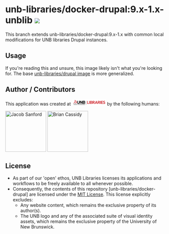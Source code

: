 # unb-libraries/docker-drupal:9.x-1.x-unblib [![](https://github.com/unb-libraries/docker-drupal/workflows/build-test-deploy/badge.svg?branch=9.x-1.x-unblib)](https://github.com/unb-libraries/docker-drupal/actions?query=workflow%3Abuild-test-deploy)
This branch extends unb-libraries/docker-drupal:9.x-1.x with common local modifications for UNB libraries Drupal instances.

## Usage
If you're reading this and unsure, this image likely isn't what you're looking for. The base [unb-libraries/drupal image](https://github.com/unb-libraries/docker-drupal) is more generalized.

## Author / Contributors
This application was created at [![UNB Libraries](https://github.com/unb-libraries/assets/raw/master/unblibbadge.png "UNB Libraries")](https://lib.unb.ca) by the following humans:

<a href="https://github.com/JacobSanford"><img src="https://avatars.githubusercontent.com/u/244894?v=3" title="Jacob Sanford" width="128" height="128"></a>
<a href="https://github.com/bricas"><img src="https://avatars.githubusercontent.com/u/18400?v=3" title="Brian Cassidy" width="128" height="128"></a>

## License
- As part of our 'open' ethos, UNB Libraries licenses its applications and workflows to be freely available to all whenever possible.
- Consequently, the contents of this repository [unb-libraries/docker-drupal] are licensed under the [MIT License](http://opensource.org/licenses/mit-license.html). This license explicitly excludes:
    - Any website content, which remains the exclusive property of its author(s).
    - The UNB logo and any of the associated suite of visual identity assets, which remains the exclusive property of the University of New Brunswick.
